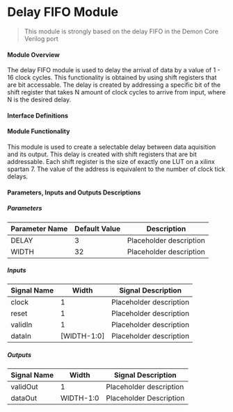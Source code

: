 # Delay FIFO Module

> This module is strongly based on the delay FIFO in the Demon Core Verilog port

#### Module Overview

The delay FIFO module is used to delay the arrival of data by a value of 1 - 16 clock cycles. This functionality is obtained by using shift registers that are bit accessable. The delay is created by addressing a specific bit of the shift register that takes N amount of clock cycles to arrive from input, where N is the desired delay.

#### Interface Definitions

#### Module Functionality

This module is used to create a selectable delay between data aquisition and its output. This delay is created with shift registers that are bit addressable. Each shift register is the size of exactly one LUT on a xilinx spartan 7. The value of the address is equivalent to the number of clock tick delays.

#### Parameters, Inputs and Outputs Descriptions

##### Parameters

Parameter Name | Default Value | Description
----- | ------ | ------------------------
DELAY | 3 | Placeholder description
WIDTH | 32 | Placeholder description

##### Inputs

Signal Name | Width | Signal Description
----- | ------ | ------------------------
clock | 1 | Placeholder description
reset | 1 | Placeholder description
validIn | 1 | Placeholder description
dataIn | [WIDTH-1:0] | Placeholder description

##### Outputs

Signal Name | Width | Signal Description
----- | ------ | ------------------------
validOut | 1 | Placeholder description
dataOut | WIDTH-1:0 | Placeholder Description


